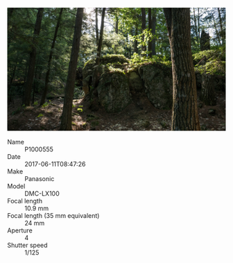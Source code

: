 [![P1000555](/photos/hd/P1000555.jpg)](/photos/full/P1000555.jpg?raw=true)

<dl>
  <dt>Name</dt>
  <dd>P1000555</dd>
  <dt>Date</dt>
  <dd>2017-06-11T08:47:26</dd>
  <dt>Make</dt>
  <dd>Panasonic</dd>
  <dt>Model</dt>
  <dd>DMC-LX100</dd>
  <dt>Focal length</dt>
  <dd>10.9 mm</dd>
  <dt>Focal length (35 mm equivalent)</dt>
  <dd>24 mm</dd>
  <dt>Aperture</dt>
  <dd>4</dd>
  <dt>Shutter speed</dt>
  <dd>1/125</dd>
</dl>

